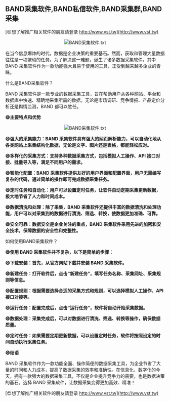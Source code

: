 ## **BAND采集软件,BAND私信软件,BAND采集群,BAND采集**

[😍想了解推广相关软件的朋友请登录 http://www.vst.tw](http://www.vst.tw)

 <center><img src="https://vst.tw/MP4/tuiguang/png/0.png" alt="BAND采集软件.txt"></center>

在当今信息爆炸的时代，数据是企业决策的重要基石。然而，获取和管理大量数据往往是一项繁琐的任务。为了解决这一难题，诞生了诸多数据采集软件，其中 BAND 采集软件作为一款功能强大且易于使用的工具，正受到越来越多企业的青睐。

什么是BAND采集软件？

BAND 采集软件是一款专业的数据采集工具，旨在帮助用户从各种网站、平台和数据库中快速、精确地采集所需的数据。无论是市场调研、竞争情报、产品定价分析还是舆情监测，BAND 都可以胜任。

**😄主要特点和优势**

 <center><img src="https://vst.tw/MP4/tuiguang/png/6.png" alt="BAND采集软件.txt"></center>

**😄强大的采集能力：BAND 采集软件具有强大的网页解析能力，可以自动化地从各类网站上采集结构化数据，无论是文字、图片还是表格，都能轻松应对。**

**😄多样化的采集方式：支持多种数据采集方式，包括模拟人工操作、API 接口对接、批量导入等，满足不同用户的需求。**

**😄智能化配置：BAND 采集软件提供友好的用户界面和配置界面，用户无需编写复杂的代码，通过简单的操作即可完成数据采集任务。**

**😄定时任务和自动化：用户可以设置定时任务，让软件自动定期采集更新数据，极大地节省了人力和时间成本。**

**😄数据清洗和处理：除了采集，BAND 采集软件还提供丰富的数据清洗和处理功能，用户可以对采集到的数据进行清洗、筛选、转换，使数据更加准确、可靠。**

**😄安全可靠：数据安全是企业关注的重点，BAND 采集软件采用先进的加密和安全技术，保障数据的安全性和完整性。**

如何使用BAND采集软件？

**😄使用 BAND 采集软件并不复杂，以下是简单的步骤：**

**😄下载安装：首先，从官方网站下载并安装 BAND 采集软件。**

**😄新建任务：打开软件后，点击“新建任务”，填写任务名称、采集网址、采集规则等信息。**

**😄配置规则：根据需要选择合适的采集方式和规则，可以选择模拟人工操作、API 接口对接等。**

**😄运行任务：配置完成后，点击“运行任务”，软件将自动开始采集数据。**

**😄数据处理：采集完成后，可以对数据进行清洗、筛选、转换等操作，确保数据质量。**

**😄定时任务：如果需要定期更新数据，可以设置定时任务，软件将按照设定的时间自动执行采集任务。**

**😄结语**

BAND 采集软件作为一款功能全面、操作简便的数据采集工具，为企业节省了大量的时间和人力成本，提高了数据采集的效率和准确性。在信息化、数字化的今天，拥有一款强大的数据采集工具，不仅是企业提升竞争力的需要，也是数据决策的基石。选择 BAND 采集软件，让数据采集变得更加高效、精准！

[😍想了解推广相关软件的朋友请登录 http://www.vst.tw](http://www.vst.tw)



